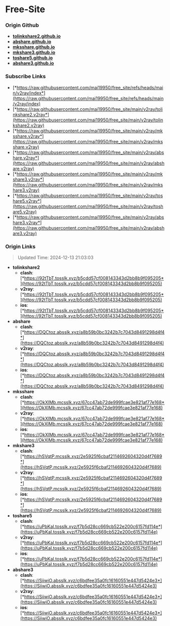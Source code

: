 # Free-Site

### Origin Github

- [**tolinkshare2.github.io**](https://github.com/tolinkshare2/tolinkshare2.github.io)
- [**abshare.github.io**](https://github.com/abshare/abshare.github.io)
- [**mksshare.github.io**](https://github.com/mksshare/mksshare.github.io)
- [**mkshare3.github.io**](https://github.com/mkshare3/mkshare3.github.io)
- [**toshare5.github.io**](https://github.com/toshare5/toshare5.github.io)
- [**abshare3.github.io**](https://github.com/abshare3/abshare3.github.io)

### Subscribe Links

- [*https://raw.githubusercontent.com/mai19950/free_site/refs/heads/main/v2ray/index*](https://raw.githubusercontent.com/mai19950/free_site/refs/heads/main/v2ray/index)
- [*https://raw.githubusercontent.com/mai19950/free_site/main/v2ray/tolinkshare2.v2ray*](https://raw.githubusercontent.com/mai19950/free_site/main/v2ray/tolinkshare2.v2ray)
- [*https://raw.githubusercontent.com/mai19950/free_site/main/v2ray/mksshare.v2ray*](https://raw.githubusercontent.com/mai19950/free_site/main/v2ray/mksshare.v2ray)
- [*https://raw.githubusercontent.com/mai19950/free_site/main/v2ray/abshare.v2ray*](https://raw.githubusercontent.com/mai19950/free_site/main/v2ray/abshare.v2ray)
- [*https://raw.githubusercontent.com/mai19950/free_site/main/v2ray/mkshare3.v2ray*](https://raw.githubusercontent.com/mai19950/free_site/main/v2ray/mkshare3.v2ray)
- [*https://raw.githubusercontent.com/mai19950/free_site/main/v2ray/toshare5.v2ray*](https://raw.githubusercontent.com/mai19950/free_site/main/v2ray/toshare5.v2ray)
- [*https://raw.githubusercontent.com/mai19950/free_site/main/v2ray/abshare3.v2ray*](https://raw.githubusercontent.com/mai19950/free_site/main/v2ray/abshare3.v2ray)

### Origin Links

> Updated Time: 2024-12-13 21:03:03

- **tolinkshare2**
  - **clash**: [*https://92tTbT.tosslk.xyz/b5cdd57cf008143343d2bb8b9f095205*](https://92tTbT.tosslk.xyz/b5cdd57cf008143343d2bb8b9f095205)
  - **v2ray**: [*https://92tTbT.tosslk.xyz/b5cdd57cf008143343d2bb8b9f095205*](https://92tTbT.tosslk.xyz/b5cdd57cf008143343d2bb8b9f095205)
  - **ios**: [*https://92tTbT.tosslk.xyz/b5cdd57cf008143343d2bb8b9f095205*](https://92tTbT.tosslk.xyz/b5cdd57cf008143343d2bb8b9f095205)
- **abshare**
  - **clash**: [*https://DQCtoz.absslk.xyz/a8b59b0bc3242b7c7043d8491298d4f4*](https://DQCtoz.absslk.xyz/a8b59b0bc3242b7c7043d8491298d4f4)
  - **v2ray**: [*https://DQCtoz.absslk.xyz/a8b59b0bc3242b7c7043d8491298d4f4*](https://DQCtoz.absslk.xyz/a8b59b0bc3242b7c7043d8491298d4f4)
  - **ios**: [*https://DQCtoz.absslk.xyz/a8b59b0bc3242b7c7043d8491298d4f4*](https://DQCtoz.absslk.xyz/a8b59b0bc3242b7c7043d8491298d4f4)
- **mksshare**
  - **clash**: [*https://OkXIMb.mcsslk.xyz/67cc47ab72de999fcae3e821af77e168*](https://OkXIMb.mcsslk.xyz/67cc47ab72de999fcae3e821af77e168)
  - **v2ray**: [*https://OkXIMb.mcsslk.xyz/67cc47ab72de999fcae3e821af77e168*](https://OkXIMb.mcsslk.xyz/67cc47ab72de999fcae3e821af77e168)
  - **ios**: [*https://OkXIMb.mcsslk.xyz/67cc47ab72de999fcae3e821af77e168*](https://OkXIMb.mcsslk.xyz/67cc47ab72de999fcae3e821af77e168)
- **mkshare3**
  - **clash**: [*https://hSVqtP.mcsslk.xyz/2e5925f6cbaf2114692604320d4f7689*](https://hSVqtP.mcsslk.xyz/2e5925f6cbaf2114692604320d4f7689)
  - **v2ray**: [*https://hSVqtP.mcsslk.xyz/2e5925f6cbaf2114692604320d4f7689*](https://hSVqtP.mcsslk.xyz/2e5925f6cbaf2114692604320d4f7689)
  - **ios**: [*https://hSVqtP.mcsslk.xyz/2e5925f6cbaf2114692604320d4f7689*](https://hSVqtP.mcsslk.xyz/2e5925f6cbaf2114692604320d4f7689)
- **toshare5**
  - **clash**: [*https://uPbKaI.tosslk.xyz/f7b5d28cc669cb522e200c6157fd114e*](https://uPbKaI.tosslk.xyz/f7b5d28cc669cb522e200c6157fd114e)
  - **v2ray**: [*https://uPbKaI.tosslk.xyz/f7b5d28cc669cb522e200c6157fd114e*](https://uPbKaI.tosslk.xyz/f7b5d28cc669cb522e200c6157fd114e)
  - **ios**: [*https://uPbKaI.tosslk.xyz/f7b5d28cc669cb522e200c6157fd114e*](https://uPbKaI.tosslk.xyz/f7b5d28cc669cb522e200c6157fd114e)
- **abshare3**
  - **clash**: [*https://SiiwiO.absslk.xyz/c6bdfee35a0fc16160551e447d5424e3*](https://SiiwiO.absslk.xyz/c6bdfee35a0fc16160551e447d5424e3)
  - **v2ray**: [*https://SiiwiO.absslk.xyz/c6bdfee35a0fc16160551e447d5424e3*](https://SiiwiO.absslk.xyz/c6bdfee35a0fc16160551e447d5424e3)
  - **ios**: [*https://SiiwiO.absslk.xyz/c6bdfee35a0fc16160551e447d5424e3*](https://SiiwiO.absslk.xyz/c6bdfee35a0fc16160551e447d5424e3)
